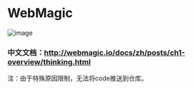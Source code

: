 # WebMagic
![image](https://user-images.githubusercontent.com/74847491/125260832-4c6d4980-e333-11eb-8203-b74e7fcfe92e.png)
### 中文文档：http://webmagic.io/docs/zh/posts/ch1-overview/thinking.html
注：由于特殊原因限制，无法将code推送到仓库。
